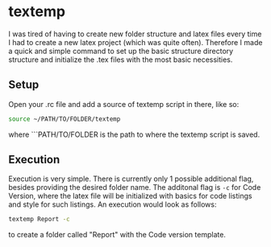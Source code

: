 # textemp

I was tired of having to create new folder structure and latex files every time I had to create a new latex project
(which was quite often). Therefore I made a quick and simple command to set up the basic structure directory structure 
and initialize the .tex files with the most basic necessities.

## Setup

Open your .rc file and add a source of textemp script in there, like so:

```bash
source ~/PATH/TO/FOLDER/textemp
```

where ```PATH/TO/FOLDER is the path to where the textemp script is saved.

## Execution

Execution is very simple. There is currently only 1 possible additional flag, besides providing the desired folder name.
The additonal flag is ```-c``` for Code Version, where the latex file will be initialized with basics for code listings
and style for such listings.
An execution would look as follows:

```bash
textemp Report -c
```

to create a folder called "Report" with the Code version template.